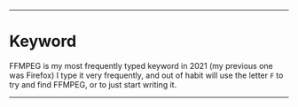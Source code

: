 
***

# Keyword

FFMPEG is my most frequently typed keyword in 2021 (my previous one was Firefox) I type it very frequently, and out of habit will use the letter `F` to try and find FFMPEG, or to just start writing it.

***
